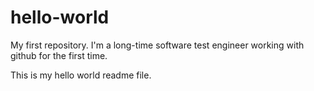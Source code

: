 # hello-world
My first repository.
I'm a long-time software test engineer working with github for the first time.

This is my hello world readme file.
